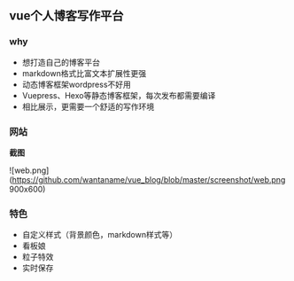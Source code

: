 ## vue个人博客写作平台

### why

+ 想打造自己的博客平台
+ markdown格式比富文本扩展性更强
+ 动态博客框架wordpress不好用
+ Vuepress、Hexo等静态博客框架，每次发布都需要编译
+ 相比展示，更需要一个舒适的写作环境

### 网站

**截图**

![web.png](https://github.com/wantaname/vue_blog/blob/master/screenshot/web.png 900x600)

### 特色

+ 自定义样式（背景颜色，markdown样式等）
+ 看板娘
+ 粒子特效
+ 实时保存